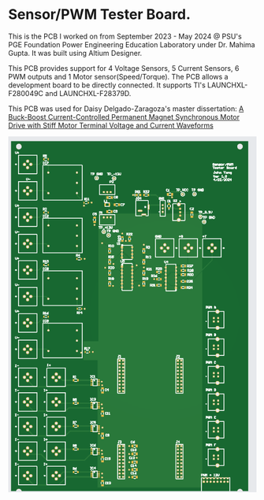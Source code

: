 # Sensor/PWM Tester Board.

This is the PCB I worked on from September 2023 - May 2024 @ PSU's PGE Foundation Power Engineering Education Laboratory under Dr. Mahima Gupta.
It was built using Altium Designer.

This PCB provides support for 4 Voltage Sensors, 5 Current Sensors, 6 PWM outputs and 1 Motor sensor(Speed/Torque).
The PCB allows a development board to be directly connected. It supports TI's LAUNCHXL-F280049C and LAUNCHXL-F28379D.

This PCB was used for Daisy Delgado-Zaragoza's master dissertation: [A Buck-Boost Current-Controlled Permanent Magnet Synchronous Motor Drive with Stiff Motor Terminal Voltage and Current Waveforms](https://ieeexplore.ieee.org/document/10860890/metrics#metrics)

![Gerber Image](https://github.com/yan7-psu/Sensor-PWM-Tester-Board/blob/main/gerber.PNG?raw=true)
